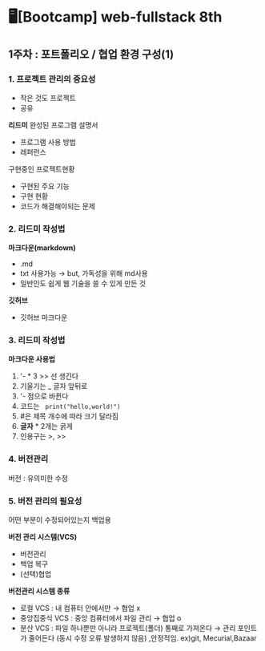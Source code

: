 # 🖥[Bootcamp] web-fullstack 8th

## 1주차 : 포트폴리오 / 협업 환경 구성(1)

### 1. 프로젝트 관리의 중요성
- 작은 것도 프로젝트
- 공유

**리드미**
완성된 프로그램 설명서
- 프로그램 사용 방법
- 레퍼런스

구현중인 프로젝트현황
- 구현된 주요 기능
- 구현 현황
- 코드가 해결해야되는 문제


### 2. 리드미 작성법
**마크다운(markdown)**
- .md
- txt 사용가능 → but, 가독성을 위해 md사용
- 일반인도 쉽게 웹 기술을 쓸 수 있게 만든 것

**깃허브**
- 깃허브 마크다운


### 3. 리드미 작성법
**마크다운 사용법**
1. '- * 3 >> 선 생긴다
2. 기울기는 _ 글자 앞뒤로
3. '- 점으로 바뀐다 
4. 코드는  ``` print("hello,world!")```
5. #은 제목 개수에 따라 크기 달라짐
6. **글자** * 2개는 굵게
7. 인용구는 >, >>


### 4. 버전관리
버전 : 유의미한 수정


### 5. 버전 관리의 필요성
어떤 부분이 수정되어있는지
백업용

**버전 관리 시스템(VCS)**
- 버전관리
- 백업 복구
- (선택)협업

**버전관리 시스템 종류**
- 로컬 VCS : 내 컴퓨터 안에서만 → 협업 x
- 중앙집중식 VCS : 중앙 컴퓨터에서 파일 관리 → 협업 o
- 분산 VCS : 파일 하나뿐만 아니라 프로젝트(폴더) 통째로 가져온다 → 관리 포인트가 줄어든다 (동시 수정 오류 발생하지 않음) ,안정적임.
      ex)git, Mecurial,Bazaar
